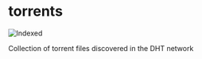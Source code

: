 torrents 
========
![Indexed](https://img.shields.io/badge/indexed-13441-blue)

Collection of torrent files discovered in the DHT network
